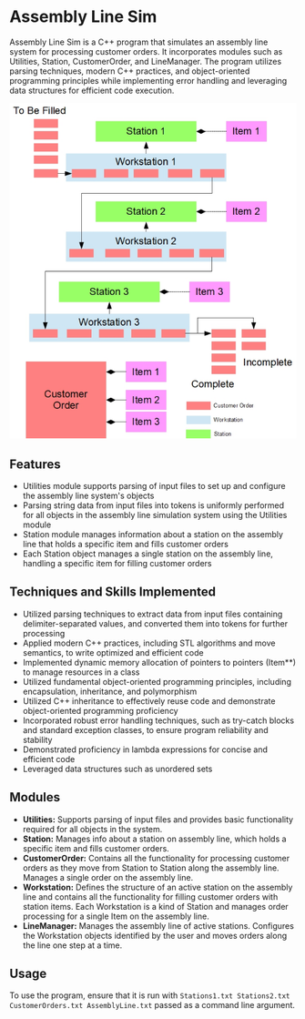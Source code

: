 # Assembly Line Sim

Assembly Line Sim is a C++ program that simulates an assembly line system for processing customer orders. It incorporates modules such as Utilities, Station, CustomerOrder, and LineManager. The program utilizes parsing techniques, modern C++ practices, and object-oriented programming principles while implementing error handling and leveraging data structures for efficient code execution.

![Assembly Line](assemblyline.jpg)

## Features

- Utilities module supports parsing of input files to set up and configure the assembly line system's objects
- Parsing string data from input files into tokens is uniformly performed for all objects in the assembly line simulation system using the Utilities module
- Station module manages information about a station on the assembly line that holds a specific item and fills customer orders
- Each Station object manages a single station on the assembly line, handling a specific item for filling customer orders

## Techniques and Skills Implemented

- Utilized parsing techniques to extract data from input files containing delimiter-separated values, and converted them into tokens for further processing
- Applied modern C++ practices, including STL algorithms and move semantics, to write optimized and efficient code
- Implemented dynamic memory allocation of pointers to pointers (Item\*\*) to manage resources in a class
- Utilized fundamental object-oriented programming principles, including encapsulation, inheritance, and polymorphism
- Utilized C++ inheritance to effectively reuse code and demonstrate object-oriented programming proficiency
- Incorporated robust error handling techniques, such as try-catch blocks and standard exception classes, to ensure program reliability and stability
- Demonstrated proficiency in lambda expressions for concise and efficient code
- Leveraged data structures such as unordered sets

## Modules

- **Utilities:** Supports parsing of input files and provides basic functionality required for all objects in the system.
- **Station:** Manages info about a station on assembly line, which holds a specific item and fills customer orders.
- **CustomerOrder:** Contains all the functionality for processing customer orders as they move from Station to Station along the assembly line. Manages a single order on the assembly line.
- **Workstation:** Defines the structure of an active station on the assembly line and contains all the functionality for filling customer orders with station items. Each Workstation is a kind of Station and manages order processing for a single Item on the assembly line.
- **LineManager:** Manages the assembly line of active stations. Configures the Workstation objects identified by the user and moves orders along the line one step at a time.

## Usage

To use the program, ensure that it is run with `Stations1.txt Stations2.txt CustomerOrders.txt AssemblyLine.txt` passed as a command line argument.
